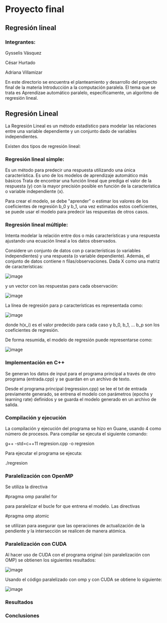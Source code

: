 # Proyecto final 

## Regresión lineal

### Integrantes:

Gysselis Vásquez

César Hurtado

Adriana Villamizar 


En este directorio se encuentra el planteamiento y desarrollo del proyecto final de la materia Introducción a la computación paralela. El tema que se trata es Aprendizae automático paralelo, específicamente, un algoritmo de regresión lineal.

## Regresión Lineal

La Regresión Lineal es un método estadístico para modelar las relaciones entre una variable dependiente y un conjunto dado de variables independientes. 

Existen dos tipos de regresión lineal:

### Regresión lineal simple:

Es un método para predecir una respuesta utilizando una única característica. Es uno de los modelos de aprendizaje automático más básicos 
Trata de encontrar una función lineal que prediga el valor de la respuesta (y) con la mayor precisión posible en función de la característica o variable independiente (x).

Para crear el modelo, se debe "aprender" o estimar los valores de los coeficientes de regresión b_0 y b_1, una vez estimados estos coeficientes, se puede usar el modelo para predecir las respuestas de otros casos.


### Regresión lineal múltiple:

Intenta modelar la relación entre dos o más características y una respuesta ajustando una ecuación lineal a los datos observados.

Considere un conjunto de datos con p características (o variables independientes) y una respuesta (o variable dependiente).
Además, el conjunto de datos contiene n filas/observaciones. Dada X como una matriz de características:

![image](https://github.com/Avillamizarv/IntroPP2190033/assets/108444542/14ef98b1-1c02-4157-ab4c-0ce961a6e653)

 y un vector con las respuestas para cada observación:

 ![image](https://github.com/Avillamizarv/IntroPP2190033/assets/108444542/d75826d0-08f8-4590-a794-85d0a35211c6)

 La línea de regresión para p características es representada como:
 
 ![image](https://github.com/Avillamizarv/IntroPP2190033/assets/108444542/02ac499a-d5a6-44b9-9f0e-9ef4d7f44163)

donde h(x_i) es el valor predecido para cada caso y b_0, b_1, ... b_p son los coeficientes de regresión.


De forma resumida, el modelo de regresión puede representarse como:

![image](https://github.com/Avillamizarv/IntroPP2190033/assets/108444542/0401559e-80a9-4f80-bd6d-3b38e3628aaa)


### Implementación en C++

Se generan los datos de input para el programa principal a través de otro programa (entrada.cpp) y se guardan en un archivo de texto.

Desde el programa principal (regression.cpp) se lee el txt de entrada previamente generado, se entrena el modelo con parámetros (epochs y learning rate) definidos y se guarda el modelo generado en un archivo de salida.

### Compilación y ejecución

La compilación y ejecución del programa se hizo en Guane, usando 4 como número de procesos. Para compilar se ejecuta el siguiente comando:

   g++ -std=c++11 regresion.cpp -o regresion 

Para ejecutar el programa se ejecuta:

   ./regresion

### Paralelización con OpenMP

Se utiliza la directiva 

  #pragma omp parallel for

para paralelizar el bucle for que entrena el modelo. Las directivas 

   #pragma omp atomic

se utilizan para asegurar que las operaciones de actualización de la pendiente y la intersección se realicen de manera atómica.

### Paralelización con CUDA

Al hacer uso de CUDA con el programa original (sin paralelización con OMP) se obtienen los siguientes resultados:

![image](https://github.com/Avillamizarv/IntroPP2190033/assets/108444542/2b84dccb-92fe-452f-a94c-a5ddd58fdba5)

Usando el código paralelizado con omp y con CUDA se obtiene lo siguiente:

![image](https://github.com/Avillamizarv/IntroPP2190033/assets/108444542/e06b957d-f8fd-4c3d-b167-e2ef758ca02a)


### Resultados

### Conclusiones








